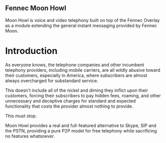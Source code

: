 Fennec Moon Howl
----------------

Moon Howl is voice and video telephony built on top of the Fennec Overlay
as a module extending the general instant messaging provided by Fennec Moon.

Introduction
============

As everyone knows, the telephone companies and other incumbent telephony providers, 
including mobile carriers, are all wildly abusive toward their customers, especially
in America, where subscribers are almost always overcharged for substandard service.

This doesn't include all of the nickel and diming they inflict upon their customers, 
forcing their subscribers to pay hidden fees, roaming, and other unnecessary and
deceptive charges for standard and expected functionality that costs the provider
almost nothing to provide.

This must stop.

Moon Howl provides a real and full-featured alternative to Skype, SIP and the PSTN,
providing a pure P2P model for free telephony while sacrificing no features whatsoever.
